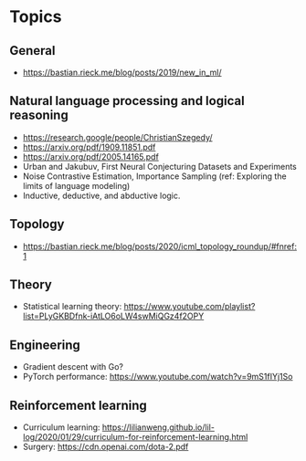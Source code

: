 # Topics

## General
- https://bastian.rieck.me/blog/posts/2019/new_in_ml/

## Natural language processing and logical reasoning
- https://research.google/people/ChristianSzegedy/
- https://arxiv.org/pdf/1909.11851.pdf
- https://arxiv.org/pdf/2005.14165.pdf
- Urban and Jakubuv, First Neural Conjecturing Datasets and Experiments
- Noise Contrastive Estimation, Importance Sampling (ref: Exploring the
  limits of language modeling)
- Inductive, deductive, and abductive logic.

## Topology
- https://bastian.rieck.me/blog/posts/2020/icml_topology_roundup/#fnref:1

## Theory
- Statistical learning theory: https://www.youtube.com/playlist?list=PLyGKBDfnk-iAtLO6oLW4swMiQGz4f2OPY

## Engineering
- Gradient descent with Go?
- PyTorch performance: https://www.youtube.com/watch?v=9mS1fIYj1So

## Reinforcement learning
- Curriculum learning: https://lilianweng.github.io/lil-log/2020/01/29/curriculum-for-reinforcement-learning.html
- Surgery: https://cdn.openai.com/dota-2.pdf
